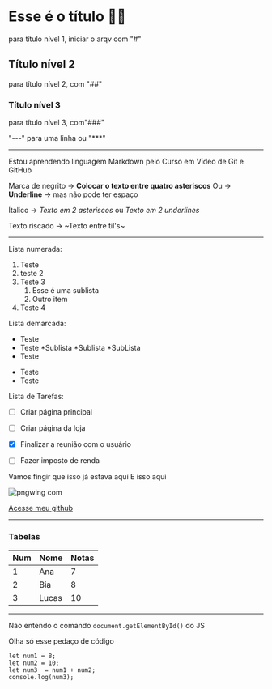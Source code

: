 # Esse é o título :avocado::calendar:
para título nível 1, iniciar o arqv com "#"
## Título nível 2
para título nível 2, com "##"
### Título nível 3
para título nível 3, com"###"

"---" para uma linha ou "***"
***

Estou aprendendo linguagem Markdown pelo Curso em Vídeo de Git e GitHub

Marca de negrito -> **Colocar o texto entre quatro asteriscos**
Ou -> __Underline__ -> mas não pode ter espaço

Ítalico -> *Texto em 2 asteriscos* ou _Texto em 2 underlines_


Texto riscado -> ~Texto entre til's~

***

Lista numerada:

1. Teste
1. teste 2
1. Teste 3
    1. Esse é uma sublista
    2. Outro item
1. Teste 4

Lista demarcada:

* Teste
* Teste
    *Sublista
   *Sublista
   *SubLista
* Teste
- Teste
- Teste

Lista de Tarefas:

- [ ] Criar página principal
- [ ] Criar página da loja
- [x] Finalizar a reunião com o usuário
- [ ] Fazer imposto de renda


Vamos fingir que isso já estava aqui
E isso aqui

![pngwing com](https://github.com/hvslucas/rep-test/assets/123264352/2e16e033-094d-4860-9fc6-9eb8ba9213a4)

[Acesse meu github](https://github/hvslucas)


***
### Tabelas


Num | Nome | Notas
---|---|---
1 | Ana | 7
2 | Bia | 8
3 | Lucas | 10
***

Não entendo o comando `document.getElementById()` do JS

Olha só esse pedaço de código

```
let num1 = 8;
let num2 = 10;
let num3  = num1 + num2;
console.log(num3);
```
